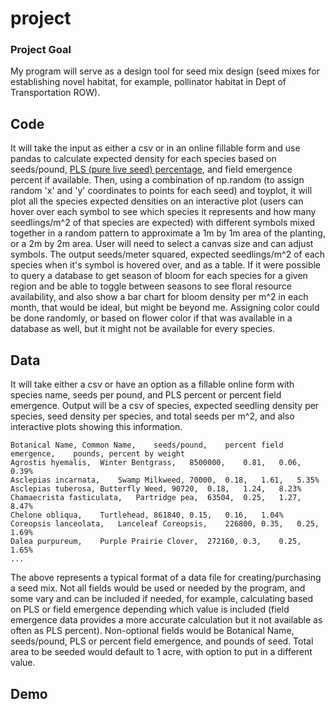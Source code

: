 # project
### Project Goal
My program will serve as a design tool for seed mix design (seed mixes for establishing novel habitat, for example, pollinator habitat in Dept of Transportation ROW). 

## Code
It will take the input as either a csv or in an online fillable form and use pandas to calculate expected density for each species based on seeds/pound, [PLS (pure live seed) percentage](https://www.ernstseed.com/resources/bulk-vs-pure-live-seed-pls/), and field emergence percent if available. Then, using a combination of np.random (to assign random 'x' and 'y' coordinates to points for each seed) and toyplot, it will plot all the species expected densities on an interactive plot (users can hover over each symbol to see which species it represents and how many seedlings/m^2 of that species are expected) with different symbols mixed together in a random pattern to approximate a 1m by 1m area of the planting, or a 2m by 2m area. User will need to select a canvas size and can adjust symbols. The output seeds/meter squared, expected seedlings/m^2 of each species when it's symbol is hovered over, and as a table. If it were possible to query a database to get season of bloom for each species for a given region and be able to toggle between seasons to see floral resource availability, and also show a bar chart for bloom density per m^2 in each month, that would be ideal, but might be beyond me. Assigning color could be done randomly, or based on flower color if that was available in a database as well, but it might not be available for every species. 


## Data

It will take either a csv or have an option as a fillable online form with species name, seeds per pound, and PLS percent or percent field emergence. Output will be a csv of species, expected seedling density per species, seed density per species, and total seeds per m^2, and also interactive plots showing this information.
```
Botanical Name,	Common Name,	seeds/pound,	percent field emergence,	pounds,	percent by weight
Agrostis hyemalis,	Winter Bentgrass,	8500000,	0.81,	0.06,	0.39%
Asclepias incarnata,	Swamp Milkweed,	70000,	0.18,	1.61,	5.35%
Asclepias tuberosa,	Butterfly Weed,	90720,	0.18,	1.24,	8.23%
Chamaecrista fasticulata,	Partridge pea,	63504,	0.25,	1.27,	8.47%
Chelone obliqua,	Turtlehead,	861840,	0.15,	0.16,	1.04%
Coreopsis lanceolata,	Lanceleaf Coreopsis,	226800,	0.35,	0.25,	1.69%
Dalea purpureum,	Purple Prairie Clover,	272160,	0.3,	0.25,	1.65%
...
```
The above represents a typical format of a data file for creating/purchasing a seed mix. Not all fields would be used or needed by the program, and some vary and can be included if needed, for example, calculating based on PLS or field emergence depending which value is included (field emergence data provides a more accurate calculation but it not available as often as PLS percent). Non-optional fields would be Botanical Name, seeds/pound, PLS or percent field emergence, and pounds of seed. Total area to be seeded would default to 1 acre, with option to put in a different value.  

## Demo
